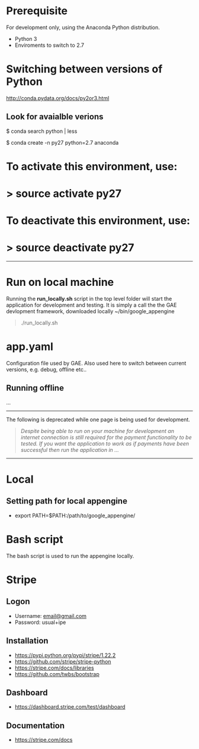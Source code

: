 # Prerequisite

For development only, using the Anaconda Python distribution.
* Python 3
* Enviroments to switch to 2.7 


# Switching between versions of Python

http://conda.pydata.org/docs/py2or3.html

##  Look for avaialble verions

$ conda search python | less


$ conda create -n py27 python=2.7 anaconda

# To activate this environment, use:
# > source activate py27
#
# To deactivate this environment, use:
# > source deactivate py27


--------------------------------------------------------------------------------

# Run on local machine

Running the **run_locally.sh** script in the top level folder will start the
application for development and testing. It is simply a call the the GAE
devlopment framework, downloaded locally ~/bin/google_appengine

> ./run_locally.sh

# app.yaml

Configuration file used by GAE. Also used here to switch between current
versions, e.g. debug, offline etc..

## Running offline

...

--------------------------------------------------------------------------------
The following is deprecated while one page is being used for development.

> *Despite being able to run on your machine for development an internet connection
is still required for the payment functionality to be tested. If you want the
application to work as if payments have been successful then run the application
in ...*
--------------------------------------------------------------------------------


# Local

## Setting path for local appengine

* export PATH=$PATH:/path/to/google_appengine/

# Bash script

The bash script is used to run the appengine locally.

# Stripe

## Logon

* Username: email@gmail.com
* Password: usual+ipe

## Installation

* https://pypi.python.org/pypi/stripe/1.22.2
* https://github.com/stripe/stripe-python
* https://stripe.com/docs/libraries
* https://github.com/twbs/bootstrap

## Dashboard

* https://dashboard.stripe.com/test/dashboard

## Documentation

* https://stripe.com/docs

